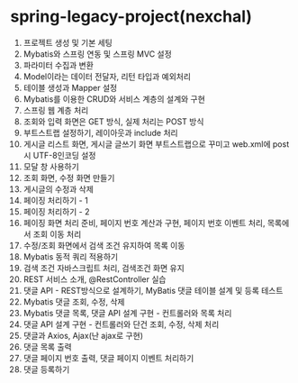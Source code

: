 # spring-legacy-project(nexchal)

1. 프로젝트 생성 및 기본 세팅
2. Mybatis와 스프링 연동 및 스프링 MVC 설정
3. 파라미터 수집과 변환
4. Model이라는 데이터 전달자, 리턴 타입과 예외처리
5. 테이블 생성과 Mapper 설정
6. Mybatis를 이용한 CRUD와 서비스 계층의 설계와 구현
7. 스프링 웹 계층 처리
8. 조회와 입력 화면은 GET 방식, 실제 처리는 POST 방식
9. 부트스트랩 설정하기, 레이아웃과 include 처리
10. 게시글 리스트 화면, 게시글 글쓰기 화면 부트스트랩으로 꾸미고 web.xml에 post시 UTF-8인코딩 설정
11. 모달 창 사용하기
12. 조회 화면, 수정 화면 만들기
13. 게시글의 수정과 삭제
14. 페이징 처리하기 - 1
15. 페이징 처리하기 - 2
16. 페이징 화면 처리 준비, 페이지 번호 계산과 구현, 페이지 번호 이벤트 처리, 목록에서 조회 이동 처리
17. 수정/조회 화면에서 검색 조건 유지하여 목록 이동
18. Mybatis 동적 쿼리 적용하기
19. 검색 조건 자바스크립트 처리, 검색조건 화면 유지
20. REST 서비스 소개, @RestController 실습
21. 댓글 API - REST방식으로 설계하기, MyBatis 댓글 테이블 설계 및 등록 테스트
22. Mybatis 댓글 조회, 수정, 삭제
23. Mybatis 댓글 목록, 댓글 API 설계 구현 - 컨트롤러와 목록 처리
24. 댓글 API 설계 구현 - 컨트롤러와 단건 조회, 수정, 삭제 처리
25. 댓글과 Axios, Ajax(난 ajax로 구현)
26. 댓글 목록 출력
27. 댓글 페이지 번호 출력, 댓글 페이지 이벤트 처리하기
28. 댓글 등록하기